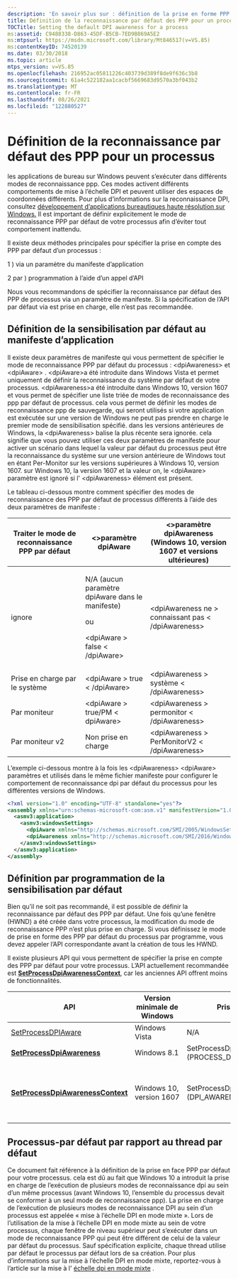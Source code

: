 ```yaml
---
description: 'En savoir plus sur : définition de la prise en forme PPP par défaut pour un processus'
title: Définition de la reconnaissance par défaut des PPP pour un processus (Windows)
TOCTitle: Setting the default DPI awareness for a process
ms:assetid: C9488338-D863-45DF-B5CB-7ED9B869A5E2
ms:mtpsurl: https://msdn.microsoft.com/library/Mt846517(v=VS.85)
ms:contentKeyID: 74520139
ms.date: 03/30/2018
ms.topic: article
mtps_version: v=VS.85
ms.openlocfilehash: 216952ac05811226c403739d389f8de9f636c3b8
ms.sourcegitcommit: 61a4c522182aa1cacbf5669683d9570a3bf043b2
ms.translationtype: MT
ms.contentlocale: fr-FR
ms.lasthandoff: 08/26/2021
ms.locfileid: "122880527"
---
```

# <a name="setting-the-default-dpi-awareness-for-a-process"></a>Définition de la reconnaissance par défaut des PPP pour un processus

les applications de bureau sur Windows peuvent s’exécuter dans différents modes de reconnaissance ppp. Ces modes activent différents comportements de mise à l’échelle DPI et peuvent utiliser des espaces de coordonnées différents. Pour plus d’informations sur la reconnaissance DPI, consultez [développement d’applications bureautiques haute résolution sur Windows.](https://msdn.microsoft.com/library/mt843498\(v=vs.85\)) Il est important de définir explicitement le mode de reconnaissance PPP par défaut de votre processus afin d’éviter tout comportement inattendu.

Il existe deux méthodes principales pour spécifier la prise en compte des PPP par défaut d’un processus :

1 \) via un paramètre du manifeste d’application

2 par \) programmation à l’aide d’un appel d’API

Nous vous recommandons de spécifier la reconnaissance par défaut des PPP de processus via un paramètre de manifeste. Si la spécification de l’API par défaut via est prise en charge, elle n’est pas recommandée.

## <a name="setting-default-awareness-with-the-application-manifest"></a>Définition de la sensibilisation par défaut au manifeste d’application

Il existe deux paramètres de manifeste qui vous permettent de spécifier le mode de reconnaissance PPP par défaut du processus : \<dpiAwareness\> et \<dpiAware\> . \<dpiAware\>a été introduite dans Windows Vista et permet uniquement de définir la reconnaissance du système par défaut de votre processus. \<dpiAwareness\>a été introduite dans Windows 10, version 1607 et vous permet de spécifier une liste triée de modes de reconnaissance des ppp par défaut de processus. cela vous permet de définir les modes de reconnaissance ppp de sauvegarde, qui seront utilisés si votre application est exécutée sur une version de Windows ne peut pas prendre en charge le premier mode de sensibilisation spécifié. dans les versions antérieures de Windows, la \<dpiAwareness\> balise la plus récente sera ignorée. cela signifie que vous pouvez utiliser ces deux paramètres de manifeste pour activer un scénario dans lequel la valeur par défaut du processus peut être la reconnaissance du système sur une version antérieure de Windows tout en étant Per-Monitor sur les versions supérieures à Windows 10, version 1607. sur Windows 10, la version 1607 et la valeur on, le \<dpiAware\> paramètre est ignoré si l' \<dpiAwareness\> élément est présent.

Le tableau ci-dessous montre comment spécifier des modes de reconnaissance des PPP par défaut de processus différents à l’aide des deux paramètres de manifeste :


| Traiter le mode de reconnaissance PPP par défaut | &lt;&gt;paramètre dpiAware | &lt;&gt;paramètre dpiAwareness (Windows 10, version 1607 et versions ultérieures) | 
|------------------------------------|--------------------|--------------------------------------------------------------|
| ignore | <p>N/A (aucun paramètre dpiAware dans le manifeste)</p><p>ou</p><p>&lt;dpiAware &gt; false &lt; /dpiAware&gt;</p> | &lt;dpiAwareness ne &gt; connaissant pas &lt; /dpiAwareness&gt; | 
| Prise en charge par le système | &lt;dpiAware &gt; true &lt; /dpiAware&gt; | &lt;dpiAwareness &gt; système &lt; /dpiAwareness&gt; | 
| Par moniteur | &lt;dpiAware &gt; true/PM &lt; dpiAware&gt; | &lt;dpiAwareness &gt; permonitor &lt; /dpiAwareness&gt; | 
| Par moniteur v2 | Non prise en charge | &lt;dpiAwareness &gt; PerMonitorV2 &lt; /dpiAwareness&gt; | 


 

L’exemple ci-dessous montre à la fois les \<dpiAwareness\> \<dpiAware\> paramètres et utilisés dans le même fichier manifeste pour configurer le comportement de reconnaissance dpi par défaut du processus pour les différentes versions de Windows.

```xml
<?xml version="1.0" encoding="UTF-8" standalone="yes"?>
<assembly xmlns="urn:schemas-microsoft-com:asm.v1" manifestVersion="1.0" xmlns:asmv3="urn:schemas-microsoft-com:asm.v3">
  <asmv3:application>
    <asmv3:windowsSettings>
      <dpiAware xmlns="http://schemas.microsoft.com/SMI/2005/WindowsSettings">true</dpiAware>
      <dpiAwareness xmlns="http://schemas.microsoft.com/SMI/2016/WindowsSettings">PerMonitorV2</dpiAwareness>
    </asmv3:windowsSettings>
  </asmv3:application>
</assembly>
```

## <a name="setting-default-awareness-programmatically"></a>Définition par programmation de la sensibilisation par défaut

Bien qu’il ne soit pas recommandé, il est possible de définir la reconnaissance par défaut des PPP par défaut. Une fois qu’une fenêtre (HWND) a été créée dans votre processus, la modification du mode de reconnaissance PPP n’est plus prise en charge. Si vous définissez le mode de prise en forme des PPP par défaut du processus par programme, vous devez appeler l’API correspondante avant la création de tous les HWND.

Il existe plusieurs API qui vous permettent de spécifier la prise en compte des PPP par défaut pour votre processus. L’API actuellement recommandée est [**SetProcessDpiAwarenessContext**](https://msdn.microsoft.com/library/mt807676\(v=vs.85\)), car les anciennes API offrent moins de fonctionnalités.

 


| API | Version minimale de Windows | Prise en charge de DPI | Prise en charge DPI système | Prise en charge DPI par moniteur | 
|-----|----------------------------|-------------|------------------|-----------------------|
| <a href="/windows/win32/api/winuser/nf-winuser-setprocessdpiaware">SetProcessDPIAware</a> | Windows Vista | N/A | SetProcessDPIAware() | N/A | 
| <a href="/windows/win32/api/shellscalingapi/nf-shellscalingapi-setprocessdpiawareness"><strong>SetProcessDpiAwareness</strong></a> | Windows 8.1 | SetProcessDpiAwareness (PROCESS_DPI_UNAWARE) | SetProcessDpiAwareness (PROCESS_SYSTEM_DPI_AWARE) | SetProcessDpiAwareness (PROCESS_PER_MONITOR_DPI_AWARE) | 
| <a href="/windows/win32/api/winuser/nf-winuser-setprocessdpiawarenesscontext"><strong>SetProcessDpiAwarenessContext</strong></a> | Windows 10, version 1607 | SetProcessDpiAwarenessContext (DPI_AWARENESS_CONTEXT_UNAWARE) | SetProcessDpiAwarenessContext (DPI_AWARENESS_CONTEXT_SYSTEM_AWARE) | <p>SetProcessDpiAwarenessContext (DPI_AWARENESS_CONTEXT_PER_MONITOR_AWARE)</p><p>SetProcessDpiAwarenessContext (DPI_AWARENESS_CONTEXT_PER_MONITOR_AWARE_V2)</p> | 


 

## <a name="process-default-vs-thread-default"></a>Processus-par défaut par rapport au thread par défaut

Ce document fait référence à la définition de la prise en face PPP par défaut pour votre processus. cela est dû au fait que Windows 10 a introduit la prise en charge de l’exécution de plusieurs modes de reconnaissance dpi au sein d’un même processus (avant Windows 10, l’ensemble du processus devait se conformer à un seul mode de reconnaissance ppp). La prise en charge de l’exécution de plusieurs modes de reconnaissance DPI au sein d’un processus est appelée « mise à l’échelle DPI en mode mixte ». Lors de l’utilisation de la mise à l’échelle DPI en mode mixte au sein de votre processus, chaque fenêtre de niveau supérieur peut s’exécuter dans un mode de reconnaissance PPP qui peut être différent de celui de la valeur par défaut du processus. Sauf spécification explicite, chaque thread utilise par défaut le processus par défaut lors de sa création. Pour plus d’informations sur la mise à l’échelle DPI en mode mixte, reportez-vous à l’article sur la mise à l' [échelle dpi en mode mixte](https://msdn.microsoft.com/library/mt744321\(v=vs.85\)) .
